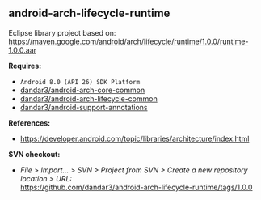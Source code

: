 ## android-arch-lifecycle-runtime

Eclipse library project based on:<br/>
https://maven.google.com/android/arch/lifecycle/runtime/1.0.0/runtime-1.0.0.aar

**Requires:**
- `Android 8.0 (API 26) SDK Platform`
- [dandar3/android-arch-core-common](https://github.com/dandar3/android-arch-core-common/tree/1.0.0)
- [dandar3/android-arch-lifecycle-common](https://github.com/dandar3/android-arch-lifecycle-common/tree/1.0.0)
- [dandar3/android-support-annotations](https://github.com/dandar3/android-support-annotations/tree/26.1.0)

**References:**
- https://developer.android.com/topic/libraries/architecture/index.html

**SVN checkout:**
- _File > Import... > SVN > Project from SVN > Create a new repository location > URL:_<br/>
  https://github.com/dandar3/android-arch-lifecycle-runtime/tags/1.0.0